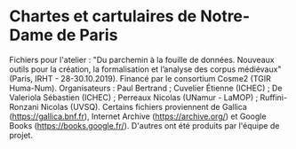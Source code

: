 # Chartes et cartulaires de Notre-Dame de Paris

Fichiers pour l'atelier : "Du parchemin à la fouille de données. Nouveaux outils pour la création, la formalisation et l’analyse des corpus médiévaux" (Paris, IRHT - 28-30.10.2019). Financé par le consortium Cosme2 (TGIR Huma-Num).
Organisateurs : Paul Bertrand ; Cuvelier Étienne (ICHEC) ; De Valeriola Sébastien (ICHEC) ; Perreaux Nicolas (UNamur - LaMOP) ; Ruffini-Ronzani Nicolas (UVSQ).
Certains fichiers proviennent de Gallica (https://gallica.bnf.fr), Internet Archive (https://archive.org/) et Google Books (https://books.google.fr/). D'autres ont été produits par l'équipe de projet.
